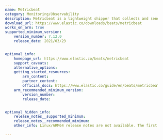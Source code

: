```yaml
---
name: Metricbeat
category: Monitoring/Observability
description: Metricbeat is a lightweight shipper that collects and sends metrics from your systems and services. It helps monitor performance, utilization, and health metrics in real-time, aiding in proactive system management and troubleshooting.
download_url: https://www.elastic.co/downloads/beats/metricbeat
works_on_arm: true
supported_minimum_version:
    version_number: 7.12.0
    release_date: 2021/03/23


optional_info:
    homepage_url: https://www.elastic.co/beats/metricbeat
    support_caveats:
    alternative_options:
    getting_started_resources:
        arm_content:
        partner_content:
        official_docs: https://www.elastic.co/guide/en/beats/metricbeat/current/metricbeat-installation-configuration.html
    arm_recommended_minimum_version:
        version_number:
        release_date:


optional_hidden_info:
    release_notes__supported_minimum:
    release_notes__recommended_minimum:
    other_info: Linux/ARM64 release notes are not available. The first Linux/ARM64 tar file is available in version v[7.12.0](https://artifacts.elastic.co/downloads/beats/metricbeat/metricbeat-7.12.0-linux-arm64.tar.gz).
  
---
```


